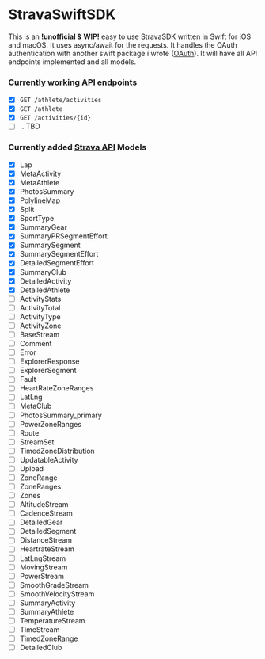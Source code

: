 # StravaSwiftSDK

This is an **!unofficial & WIP!** easy to use StravaSDK written in Swift for iOS and macOS. It uses async/await for the requests. It handles the OAuth authentication with another swift package i wrote ([OAuth](https://github.com/tomislaveric/oauth)). It will have all API endpoints implemented and all models.

### Currently working API endpoints
- [x] `GET /athlete/activities`
- [x] `GET /athlete`
- [x] `GET /activities/{id}`
- [ ] .. TBD

### Currently added [Strava API](https://developers.strava.com/docs/reference/) Models
- [x] Lap
- [x] MetaActivity
- [x] MetaAthlete
- [x] PhotosSummary
- [x] PolylineMap
- [x] Split
- [x] SportType
- [x] SummaryGear
- [x] SummaryPRSegmentEffort
- [x] SummarySegment
- [x] SummarySegmentEffort
- [x] DetailedSegmentEffort
- [x] SummaryClub
- [x] DetailedActivity
- [x] DetailedAthlete
- [ ] ActivityStats
- [ ] ActivityTotal
- [ ] ActivityType
- [ ] ActivityZone
- [ ] BaseStream
- [ ] Comment
- [ ] Error
- [ ] ExplorerResponse
- [ ] ExplorerSegment
- [ ] Fault
- [ ] HeartRateZoneRanges
- [ ] LatLng
- [ ] MetaClub
- [ ] PhotosSummary_primary
- [ ] PowerZoneRanges
- [ ] Route
- [ ] StreamSet
- [ ] TimedZoneDistribution
- [ ] UpdatableActivity
- [ ] Upload
- [ ] ZoneRange
- [ ] ZoneRanges
- [ ] Zones
- [ ] AltitudeStream
- [ ] CadenceStream
- [ ] DetailedGear
- [ ] DetailedSegment
- [ ] DistanceStream
- [ ] HeartrateStream
- [ ] LatLngStream
- [ ] MovingStream
- [ ] PowerStream
- [ ] SmoothGradeStream
- [ ] SmoothVelocityStream
- [ ] SummaryActivity
- [ ] SummaryAthlete
- [ ] TemperatureStream
- [ ] TimeStream
- [ ] TimedZoneRange
- [ ] DetailedClub
